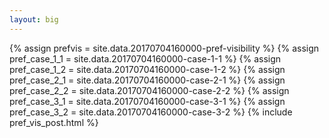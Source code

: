 ```yaml
---
layout: big
---
```

{% assign prefvis = site.data.20170704160000-pref-visibility %}
{% assign pref_case_1_1 = site.data.20170704160000-case-1-1 %}
{% assign pref_case_1_2 = site.data.20170704160000-case-1-2 %}
{% assign pref_case_2_1 = site.data.20170704160000-case-2-1 %}
{% assign pref_case_2_2 = site.data.20170704160000-case-2-2 %}
{% assign pref_case_3_1 = site.data.20170704160000-case-3-1 %}
{% assign pref_case_3_2 = site.data.20170704160000-case-3-2 %}
{% include pref_vis_post.html %}
